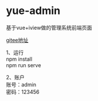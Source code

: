 # yue-admin
基于vue+iview做的管理系统前端页面

<a href="https://gitee.com/zhangsuntianyi/yue-admin" target="_blank">gitee地址</a>

1、运行<br/>
npm install<br/>
npm run serve

2、账户<br/>
账号：admin<br/>
密码：123456
